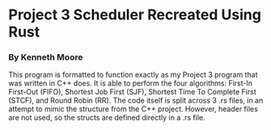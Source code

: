 # Project 3 Scheduler Recreated Using Rust
### By Kenneth Moore

This program is formatted to function exactly as my Project 3 program that was written in C++ does. It is able to perform the four algorithms: First-In First-Out (FIFO), Shortest Job First (SJF), Shortest Time To Complete First (STCF), and Round Robin (RR).
The code itself is split across 3 .rs files, in an attempt to mimic the structure from the C++ project. However, header files are not used, so the structs are defined directly in a .rs file.
